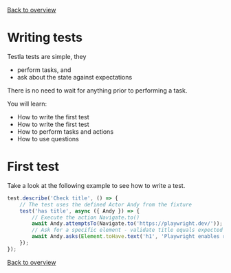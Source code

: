 [Back to overview](../guides.md)

# Writing tests

Testla tests are simple, they
- perform tasks, and
- ask about the state against expectations

There is no need to wait for anything prior to performing a task. 

You will learn:
- How to write the first test
- How to write the first test
- How to perform tasks and actions
- How to use questions

# First test
Take a look at the following example to see how to write a test. 

```typescript
test.describe('Check title', () => {
    // The test uses the defined Actor Andy from the fixture
    test('has title', async ({ Andy }) => {
        // Execute the action Navigate.to()
        await Andy.attemptsTo(Navigate.to('https://playwright.dev/'));
        // Ask for a specific element - validate title equals expected
        await Andy.asks(Element.toHave.text('h1', 'Playwright enables reliable end-to-end testing for modern web apps.'));
    });
});
```
[Back to overview](../guides.md)
